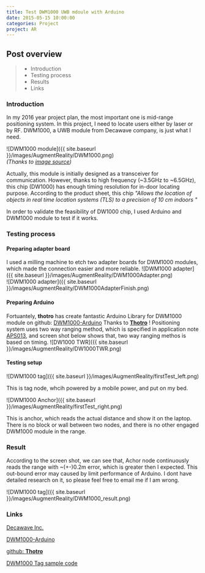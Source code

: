 ```yaml
---
title: Test DWM1000 UWB mdoule with Arduino
date: 2015-05-15 10:00:00
categories: Project
project: AR
---
```


## Post overview
>* Introduction
>* Testing process
>* Results
>* Links

### Introduction
In my 2016 year project plan, the most important one is mid-range positioning system. In this project, I need to locate users either by laser or by RF. DWM1000, a UWB module from Decawave company, is just what I need.

![DWM1000 module]({{ site.baseurl }}/images/AugmentReality/DWM1000.png)  
_(Thanks to [image source](http://media.digikey.com/Photos/Decawave%20Limited/DWM1000.JPG))_

Actually, this module is initially designed as a transceiver for communication. However, thanks to high frequency (~3.5GHz to ~6.5GHz), this chip (DW1000) has enough timing resolution for in-door locating purpose. According to the product sheet, this chip _"Allows the location of objects in real time location systems (TLS) to a precision of 10 cm indoors "_

In order to validate the feasibility of DW1000 chip, I used Arduino and DWM1000 module to test if it works.

### Testing process

#### Preparing adapter board
I used a milling machine to etch two adapter boards for DWM1000 modules, which made the connection easier and more reliable.
![DWM1000 adapter]({{ site.baseurl }}/images/AugmentReality/DWM1000Adapter.png)  
![DWM1000 adapter]({{ site.baseurl }}/images/AugmentReality/DWM1000AdapterFinish.png)  

#### Preparing Arduino
Fortuantely, **thotro** has create fantastic Arduino Library for DWM1000 module on github: [DWM1000-Arduino](https://github.com/thotro/arduino-dw1000)
Thanks to [**Thotro**](https://github.com/thotro) !
Positioning system uses two way ranging method, which is specified in application note [APS013](http://www.decawave.com/support), and screen shot below shows that, two way ranging methos is based on timing.
![DW1000 TWR]({{ site.baseurl }}/images/AugmentReality/DW1000TWR.png) 

#### Testing setup

![DWM1000 tag]({{ site.baseurl }}/images/AugmentReality/firstTest_left.png) 

This is tag node, whcih powered by a mobile power, and put on my bed.

![DWM1000 Anchor]({{ site.baseurl }}/images/AugmentReality/firstTest_right.png) 

This is anchor, which reads the actual distance and show it on the laptop.
There is no block or wall between two nodes, and there is no other engaged DWM1000 module in the range.

### Result
According to the screen shot, we can see that, Achor node continuously reads the range with ~(+-)0.2m error, which is greater then I expected. This out-bound error may caused by limit performance of Arduino. I dont have detailed research on it, so please feel free to email me if I am wrong.

![DWM1000 tag]({{ site.baseurl }}/images/AugmentReality/DWM1000_result.png) 

### Links
[Decawave Inc.](http://www.decawave.com)

[DWM1000-Arduino](https://github.com/thotro/arduino-dw1000)

[github: **Thotro**](https://github.com/thotro) 

[DWM1000 Tag sample code](https://github.com/thotro/arduino-dw1000/blob/master/examples/RangingTag/RangingTag.ino)


